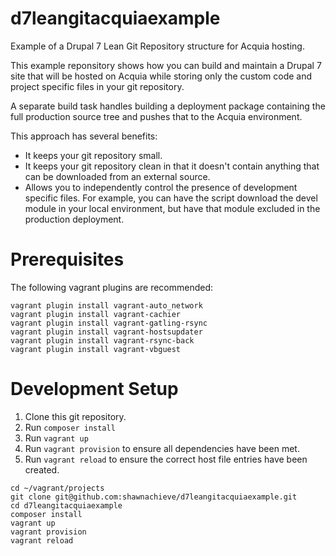 # d7leangitacquiaexample
Example of a Drupal 7 Lean Git Repository structure for Acquia hosting.

This example reponsitory shows how you can build and maintain a Drupal 7
site that will be hosted on Acquia while storing only the custom code and
project specific files in your git repository.

A separate build task handles building a deployment package containing
the full production source tree and pushes that to the Acquia environment.

This approach has several benefits:
* It keeps your git repository small.
* It keeps your git repository clean in that it doesn't contain anything
  that can be downloaded from an external source.
* Allows you to independently control the presence of development specific
  files.  For example, you can have the script download the devel module
  in your local environment, but have that module excluded in the production
  deployment.

  

# Prerequisites
The following vagrant plugins are recommended:
```
vagrant plugin install vagrant-auto_network
vagrant plugin install vagrant-cachier
vagrant plugin install vagrant-gatling-rsync
vagrant plugin install vagrant-hostsupdater
vagrant plugin install vagrant-rsync-back
vagrant plugin install vagrant-vbguest
```

# Development Setup

1. Clone this git repository.
1. Run ```composer install```
1. Run ```vagrant up```
1. Run ```vagrant provision``` to ensure all dependencies have been met.
1. Run ```vagrant reload``` to ensure the correct host file entries have been created.

```
cd ~/vagrant/projects
git clone git@github.com:shawnachieve/d7leangitacquiaexample.git
cd d7leangitacquiaexample
composer install
vagrant up
vagrant provision
vagrant reload
```
